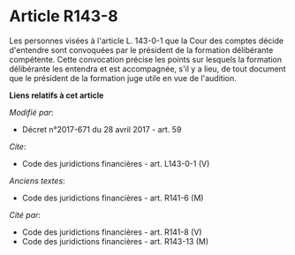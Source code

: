 # Article R143-8

Les personnes visées à l'article L. 143-0-1 que la Cour des comptes décide d'entendre sont convoquées par le président de la
formation délibérante compétente. Cette convocation précise les points sur lesquels la formation délibérante les entendra et
est accompagnée, s'il y a lieu, de tout document que le président de la formation juge utile en vue de l'audition.

**Liens relatifs à cet article**

_Modifié par_:

  - Décret n°2017-671 du 28 avril 2017 - art. 59

_Cite_:

  - Code des juridictions financières - art. L143-0-1 (V)

_Anciens textes_:

  - Code des juridictions financières - art. R141-6 (M)

_Cité par_:

  - Code des juridictions financières - art. R141-8 (V)
  - Code des juridictions financières - art. R143-13 (M)
